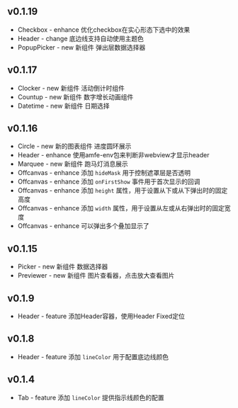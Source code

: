 
## v0.1.19
- Checkbox - <span class="change-tag enhance">enhance</span> 优化checkbox在实心形态下选中的效果
- Header - <span class="change-tag change">change</span> 底边线支持自动使用主题色
- PopupPicker - <span class="change-tag new">new</span> 新组件 弹出层数据选择器

## v0.1.17
- Clocker - <span class="change-tag new">new</span> 新组件 活动倒计时组件
- Countup - <span class="change-tag new">new</span> 新组件 数字增长动画组件
- Datetime - <span class="change-tag new">new</span> 新组件 日期选择

## v0.1.16
- Circle - <span class="change-tag new">new</span> 新的图表组件 进度圆环展示
- Header - <span class="change-tag enhance">enhance</span> 使用amfe-env包来判断非webview才显示header
- Marquee - <span class="change-tag new">new</span> 新组件 跑马灯消息展示
- Offcanvas - <span class="change-tag enhance">enhance</span> 添加 `hideMask` 用于控制遮罩层是否透明
- Offcanvas - <span class="change-tag enhance">enhance</span> 添加 `onFirstShow` 事件用于首次显示的回调
- Offcanvas - <span class="change-tag enhance">enhance</span> 添加 `height` 属性，用于设置从下或从下弹出时的固定高度
- Offcanvas - <span class="change-tag enhance">enhance</span> 添加 `width` 属性，用于设置从左或从右弹出时的固定宽度
- Offcanvas - <span class="change-tag enhance">enhance</span> 可以弹出多个叠加显示了

## v0.1.15
- Picker - <span class="change-tag new">new</span> 新组件 数据选择器
- Previewer - <span class="change-tag new">new</span> 新组件 图片查看器，点击放大查看图片

## v0.1.9
- Header - <span class="change-tag feature">feature</span> 添加Header容器，使用Header Fixed定位

## v0.1.8
- Header - <span class="change-tag feature">feature</span> 添加 `lineColor` 用于配置底边线颜色

## v0.1.4
- Tab - <span class="change-tag feature">feature</span> 添加 `lineColor` 提供指示线颜色的配置
